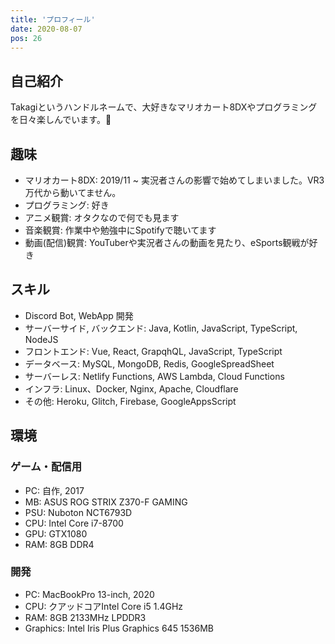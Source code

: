 ```yaml
---
title: 'プロフィール'
date: 2020-08-07
pos: 26
---
```


## 自己紹介
Takagiというハンドルネームで、大好きなマリオカート8DXやプログラミングを日々楽しんでいます。

## 趣味
- マリオカート8DX: 2019/11 ~ 実況者さんの影響で始めてしまいました。VR3万代から動いてません。
- プログラミング: 好き
- アニメ観賞: オタクなので何でも見ます
- 音楽観賞: 作業中や勉強中にSpotifyで聴いてます
- 動画(配信)観賞: YouTuberや実況者さんの動画を見たり、eSports観戦が好き

## スキル
- Discord Bot, WebApp 開発
- サーバーサイド, バックエンド: Java, Kotlin, JavaScript, TypeScript, NodeJS
- フロントエンド: Vue, React, GrapqhQL, JavaScript, TypeScript
- データベース: MySQL, MongoDB, Redis, GoogleSpreadSheet
- サーバーレス: Netlify Functions, AWS Lambda, Cloud Functions
- インフラ: Linux、Docker, Nginx, Apache, Cloudflare
- その他: Heroku, Glitch, Firebase, GoogleAppsScript

## 環境

### ゲーム・配信用
- PC: 自作, 2017
- MB: ASUS ROG STRIX Z370-F GAMING
- PSU: Nuboton NCT6793D
- CPU: Intel Core i7-8700
- GPU: GTX1080
- RAM: 8GB DDR4

### 開発
- PC: MacBookPro 13-inch, 2020
- CPU: クアッドコアIntel Core i5 1.4GHz
- RAM: 8GB 2133MHz LPDDR3
- Graphics: Intel Iris Plus Graphics 645 1536MB